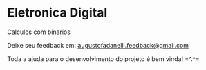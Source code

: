 # Eletronica Digital
Calculos com binarios

Deixe seu feedback em: augustofadanelli.feedback@gmail.com

Toda a ajuda para o desenvolvimento do projeto é bem vinda! =^.^=
